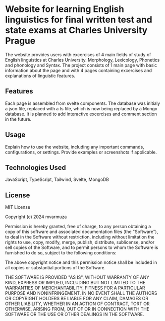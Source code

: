 # **Website for learning English linguistics for final written test and state exams at Charles University Prague**

The website provides users with excercises of 4 main fields of study of English linguistics at Charles University. Morphology, Lexicology, Phonetics and phonology and Syntax. The project consists of 1 main page with basic information about the page and with 4 pages containing excercises and explanations of linguistic features.

## **Features**

Each page is assembled from svelte components. The database was initialy a json file, replaced with a ts file, which is now being replaced by a Mongo database. It is planned to add interactive excercises and comment section in the future.

## **Usage**

Explain how to use the website, including any important commands, configurations, or settings. Provide examples or screenshots if applicable.

## **Technologies Used**

JavaScript, TypeScript, Tailwind, Svelte, MongoDB

## License

MIT License

Copyright (c) 2024 mvarmuza

Permission is hereby granted, free of charge, to any person obtaining a copy
of this software and associated documentation files (the "Software"), to deal
in the Software without restriction, including without limitation the rights
to use, copy, modify, merge, publish, distribute, sublicense, and/or sell
copies of the Software, and to permit persons to whom the Software is
furnished to do so, subject to the following conditions:

The above copyright notice and this permission notice shall be included in all
copies or substantial portions of the Software.

THE SOFTWARE IS PROVIDED "AS IS", WITHOUT WARRANTY OF ANY KIND, EXPRESS OR
IMPLIED, INCLUDING BUT NOT LIMITED TO THE WARRANTIES OF MERCHANTABILITY,
FITNESS FOR A PARTICULAR PURPOSE AND NONINFRINGEMENT. IN NO EVENT SHALL THE
AUTHORS OR COPYRIGHT HOLDERS BE LIABLE FOR ANY CLAIM, DAMAGES OR OTHER
LIABILITY, WHETHER IN AN ACTION OF CONTRACT, TORT OR OTHERWISE, ARISING FROM,
OUT OF OR IN CONNECTION WITH THE SOFTWARE OR THE USE OR OTHER DEALINGS IN THE
SOFTWARE.
